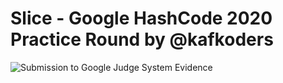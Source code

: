 # Slice - Google HashCode 2020 Practice Round by @kafkoders

![Submission to Google Judge System Evidence](https://github.com/alvarob96/hashcode-slice/blob/master/doc/evidence.jpeg)
